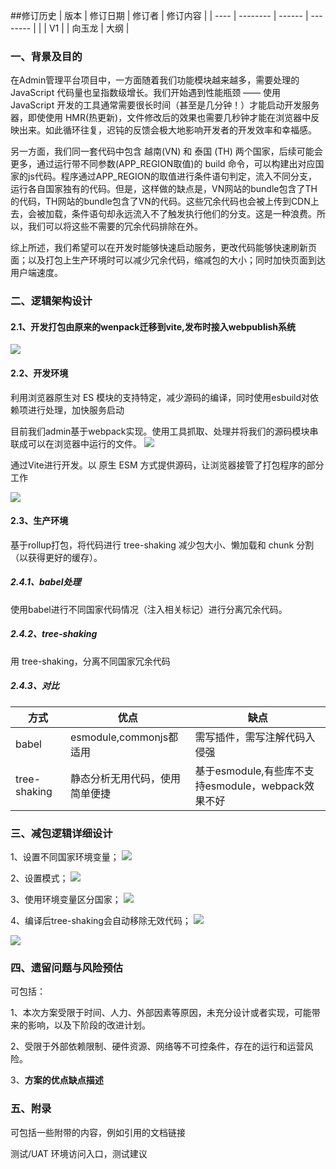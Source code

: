 
##修订历史
| 版本 | 修订日期 | 修订者 | 修订内容 |
| ---- | -------- | ------ | -------- |  |
| V1   |          | 向玉龙 | 大纲     |




### 一、背景及目的
在Admin管理平台项目中，一方面随着我们功能模块越来越多，需要处理的 JavaScript 代码量也呈指数级增长。我们开始遇到性能瓶颈 —— 使用 JavaScript 开发的工具通常需要很长时间（甚至是几分钟！）才能启动开发服务器，即使使用 HMR(热更新)，文件修改后的效果也需要几秒钟才能在浏览器中反映出来。如此循环往复，迟钝的反馈会极大地影响开发者的开发效率和幸福感。

另一方面，我们同一套代码中包含 越南(VN) 和 泰国 (TH) 两个国家，后续可能会更多，通过运行带不同参数(APP_REGION取值)的 build 命令，可以构建出对应国家的js代码。程序通过APP_REGION的取值进行条件语句判定，流入不同分支，运行各自国家独有的代码。但是，这样做的缺点是，VN网站的bundle包含了TH的代码，TH网站的bundle包含了VN的代码。这些冗余代码也会被上传到CDN上去，会被加载，条件语句却永远流入不了触发执行他们的分支。这是一种浪费。所以，我们可以将这些不需要的冗余代码排除在外。





综上所述，我们希望可以在开发时能够快速启动服务，更改代码能够快速刷新页面；以及打包上生产环境时可以减少冗余代码，缩减包的大小；同时加快页面到达用户端速度。



### 二、逻辑架构设计
#### 2.1、开发打包由原来的wenpack迁移到vite,发布时接入webpublish系统
![](https://gitee.com/xiaobai1hao/images/raw/master/files/Admin%E6%80%A7%E8%83%BD%E4%BC%98%E5%8C%96%E9%80%BB%E8%BE%91%E6%9E%B6%E6%9E%84%E8%AE%BE%E8%AE%A1.jpg)

#### 2.2、开发环境
利用浏览器原生对 ES 模块的支持特定，减少源码的编译，同时使用esbuild对依赖项进行处理，加快服务启动

目前我们admin基于webpack实现。使用工具抓取、处理并将我们的源码模块串联成可以在浏览器中运行的文件。
![](https://cn.vitejs.dev/assets/bundler.37740380.png)






通过Vite进行开发。以 原生 ESM 方式提供源码，让浏览器接管了打包程序的部分工作

![](https://cn.vitejs.dev/assets/esm.3070012d.png)



#### 2.3、生产环境
基于rollup打包，将代码进行 tree-shaking 减少包大小、懒加载和 chunk 分割（以获得更好的缓存）。



##### 2.4.1、babel处理
使用babel进行不同国家代码情况（注入相关标记）进行分离冗余代码。

##### 2.4.2、tree-shaking
用 tree-shaking，分离不同国家冗余代码

##### 2.4.3、对比
| 方式         | 优点                           | 缺点                                               |
| ------------ | ------------------------------ | -------------------------------------------------- |
| babel        | esmodule,commonjs都适用        | 需写插件，需写注解代码入侵强                       |
| tree-shaking | 静态分析无用代码，使用简单便捷 | 基于esmodule,有些库不支持esmodule，webpack效果不好 |

### 三、减包逻辑详细设计
1、设置不同国家环境变量；
![](https://gitee.com/xiaobai1hao/images/raw/master/files/20210830174347.png)


2、设置模式；
![](https://gitee.com/xiaobai1hao/images/raw/master/files/20210830175522.png)


3、使用环境变量区分国家；
![](https://gitee.com/xiaobai1hao/images/raw/master/files/20210830175534.png)


4、编译后tree-shaking会自动移除无效代码；
![](https://gitee.com/xiaobai1hao/images/raw/master/files/20210830175547.png)

![](https://gitee.com/xiaobai1hao/images/raw/master/files/20210830175558.png)






### 四、遗留问题与风险预估
可包括：

1、本次方案受限于时间、人力、外部因素等原因，未充分设计或者实现，可能带来的影响，以及下阶段的改进计划。

2、受限于外部依赖限制、硬件资源、网络等不可控条件，存在的运行和运营风险。

3、**方案的优点缺点描述**



### 五、附录
可包括一些附带的内容，例如引用的文档链接

测试/UAT 环境访问入口，测试建议







